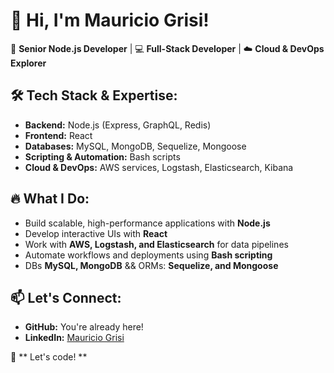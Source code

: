 # 👋 Hi, I'm Mauricio Grisi!

🚀 **Senior Node.js Developer** | 💻 **Full-Stack Developer** | ☁️ **Cloud & DevOps Explorer**  

## 🛠 Tech Stack & Expertise:
- **Backend:** Node.js (Express, GraphQL, Redis)  
- **Frontend:** React  
- **Databases:** MySQL, MongoDB, Sequelize, Mongoose  
- **Scripting & Automation:** Bash scripts  
- **Cloud & DevOps:** AWS services, Logstash, Elasticsearch, Kibana  

## 🔥 What I Do:
- Build scalable, high-performance applications with **Node.js**  
- Develop interactive UIs with **React**  
- Work with **AWS, Logstash, and Elasticsearch** for data pipelines  
- Automate workflows and deployments using **Bash scripting**  
- DBs **MySQL, MongoDB** && ORMs: **Sequelize, and Mongoose**  

## 📫 Let's Connect:
- **GitHub:** You're already here!  
- **LinkedIn:** [Mauricio Grisi](https://www.linkedin.com/in/mauriciogrisi)

🚀 ** Let's code! **
